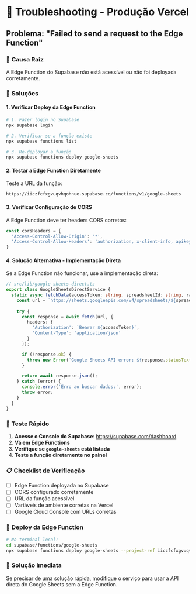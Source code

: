 # 🚨 Troubleshooting - Produção Vercel

## Problema: "Failed to send a request to the Edge Function"

### 🎯 **Causa Raiz**
A Edge Function do Supabase não está acessível ou não foi deployada corretamente.

### 🔧 **Soluções**

#### **1. Verificar Deploy da Edge Function**

```bash
# 1. Fazer login no Supabase
npx supabase login

# 2. Verificar se a função existe
npx supabase functions list

# 3. Re-deployar a função
npx supabase functions deploy google-sheets
```

#### **2. Testar a Edge Function Diretamente**

Teste a URL da função:
```
https://iiczfcfxgvuqvhqohnue.supabase.co/functions/v1/google-sheets
```

#### **3. Verificar Configuração de CORS**

A Edge Function deve ter headers CORS corretos:
```typescript
const corsHeaders = {
  'Access-Control-Allow-Origin': '*',
  'Access-Control-Allow-Headers': 'authorization, x-client-info, apikey, content-type',
}
```

#### **4. Solução Alternativa - Implementação Direta**

Se a Edge Function não funcionar, use a implementação direta:

```typescript
// src/lib/google-sheets-direct.ts
export class GoogleSheetsDirectService {
  static async fetchData(accessToken: string, spreadsheetId: string, range: string) {
    const url = `https://sheets.googleapis.com/v4/spreadsheets/${spreadsheetId}/values/${range}`;
    
    try {
      const response = await fetch(url, {
        headers: {
          'Authorization': `Bearer ${accessToken}`,
          'Content-Type': 'application/json'
        }
      });

      if (!response.ok) {
        throw new Error(`Google Sheets API error: ${response.statusText}`);
      }

      return await response.json();
    } catch (error) {
      console.error('Erro ao buscar dados:', error);
      throw error;
    }
  }
}
```

### 🧪 **Teste Rápido**

1. **Acesse o Console do Supabase**: https://supabase.com/dashboard
2. **Vá em Edge Functions**
3. **Verifique se `google-sheets` está listada**
4. **Teste a função diretamente no painel**

### 📋 **Checklist de Verificação**

- [ ] Edge Function deployada no Supabase
- [ ] CORS configurado corretamente
- [ ] URL da função acessível
- [ ] Variáveis de ambiente corretas na Vercel
- [ ] Google Cloud Console com URLs corretas

### 🔄 **Deploy da Edge Function**

```bash
# No terminal local:
cd supabase/functions/google-sheets
npx supabase functions deploy google-sheets --project-ref iiczfcfxgvuqvhqohnue
```

### 🚀 **Solução Imediata**

Se precisar de uma solução rápida, modifique o serviço para usar a API direta do Google Sheets sem a Edge Function.